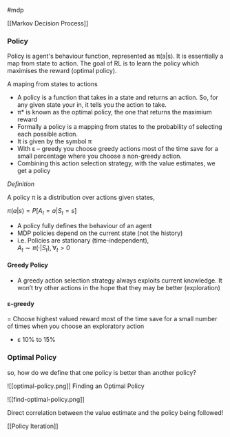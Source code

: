   

#mdp 

[[Markov Decision Process]]

### Policy

Policy is agent's behaviour function, represented as π(a|s). It is essentially a map from state to action. The goal of RL is to learn the policy which maximises the reward (optimal policy).

A maping from states to actions
- A policy is a function that takes in a state and returns an action.  So, for any given state your in, it tells you the action to take.
-   π\* is known as the optimal policy, the one that returns the maximium reward
-   Formally a policy is a mapping from states to the probability of selecting each possible action.
-   It is given by the symbol π
-   With ε – greedy you choose greedy actions most of the time save for a small percentage where you choose a non-greedy action.
-   Combining this action selection strategy, with the value estimates, we get a policy


_Definition_

A policy π is a distribution over actions given states,

$π(a|s) = P[A_{t} = a | S_{t} = s]$

-   A policy fully defines the behaviour of an agent
-   MDP policies depend on the current state (not the history)
-   i.e. Policies are stationary (time-independent),  
$A_{t} ∼ π(·|S_{t} ), ∀_{t} > 0$

#### Greedy Policy

-   A greedy action selection strategy always exploits current knowledge. It won’t try other actions in the hope that they may be better (exploration)

#### ε-greedy

\= Choose highest valued reward most of the time save for a small number of times when you choose an exploratory action

-   ε 10% to 15%

### Optimal Policy

so, how do we define that one policy is better than another policy?

![[optimal-policy.png]]
Finding an Optimal Policy

![[find-optimal-policy.png]]

Direct correlation between the value estimate and the policy being followed!


[[Policy Iteration]]